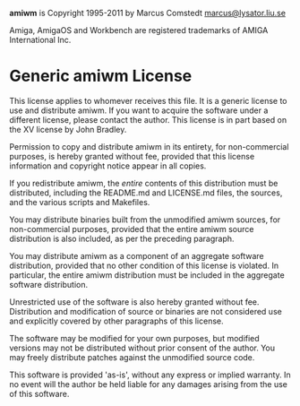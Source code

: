 
**amiwm** is Copyright 1995-2011 by Marcus Comstedt <marcus@lysator.liu.se>

Amiga, AmigaOS and Workbench are registered trademarks of
AMIGA International Inc.

# Generic amiwm License


This license applies to whomever receives this file.  It is a generic
license to use and distribute amiwm.  If you want to acquire the software
under a different license, please contact the author.  This license is
in part based on the XV license by John Bradley.

Permission to copy and distribute amiwm in its entirety, for
non-commercial purposes, is hereby granted without fee, provided
that this license information and copyright notice appear in all copies.

If you redistribute amiwm, the *entire* contents of this distribution
must be distributed, including the README.md and LICENSE.md files,
the sources, and the various scripts and Makefiles.

You may distribute binaries built from the unmodified amiwm sources, for
non-commercial purposes, provided that the entire amiwm source distribution
is also included, as per the preceding paragraph.

You may distribute amiwm as a component of an aggregate software
distribution, provided that no other condition of this license is violated.
In particular, the entire amiwm distribution must be included in the
aggregate software distribution.

Unrestricted use of the software is also hereby granted without fee.
Distribution and modification of source or binaries are not considered use
and explicitly covered by other paragraphs of this license.

The software may be modified for your own purposes, but modified versions
may not be distributed without prior consent of the author.  You may
freely distribute patches against the unmodified source code.

This software is provided 'as-is', without any express or implied
warranty.  In no event will the author be held liable for any damages
arising from the use of this software.